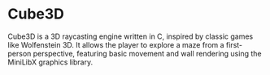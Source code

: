 # Cube3D
Cube3D is a 3D raycasting engine written in C, inspired by classic games like Wolfenstein 3D. It allows the player to explore a maze from a first-person perspective, featuring basic movement and wall rendering using the MiniLibX graphics library.
